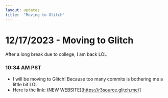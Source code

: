```yaml
---
layout: updates
title:  "Moving to Glitch"
---
```

# 12/17/2023 - Moving to Glitch
After a long break due to college, I am back LOL

### 10:34 AM PST
- I will be moving to Glitch! Because too many commits is bothering me a little bit LOL
- Here is the link: (NEW WEBSITE)[https://r3source.glitch.me/]

